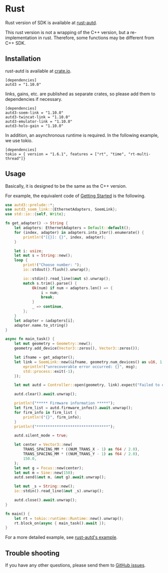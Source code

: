 # Rust

Rust version of SDK is available at [rust-autd](https://github.com/shinolab/rust-autd).

This rust version is not a wrapping of the C++ version, but a re-implementation in rust.
Therefore, some functions may be different from C++ SDK.

## Installation

rust-autd is available at [crate.io](https://crates.io/crates/autd3).

```
[dependencies]
autd3 = "1.10.0"
```

links, gains, etc. are published as separate crates, so please add them to dependencies if necessary.
```
[dependencies]
autd3-soem-link = "1.10.0"
autd3-twincat-link = "1.10.0"
autd3-emulator-link = "1.10.0"
autd3-holo-gain = "1.10.0"
```

In addition, an asynchronous runtime is required. 
In the following example, we use tokio.
```
[dependencies]
tokio = { version = "1.6.1", features = ["rt", "time", "rt-multi-thread"]}
```

## Usage

Basically, it is designed to be the same as the C++ version.

For example, the equivalent code of [Getting Started](./Users_Manual/getting_started.md) is the following.

```rust
use autd3::prelude::*;
use autd3_soem_link::{EthernetAdapters, SoemLink};
use std::io::{self, Write};

fn get_adapter() -> String {
    let adapters: EthernetAdapters = Default::default();
    for (index, adapter) in adapters.into_iter().enumerate() {
        println!("[{}]: {}", index, adapter);
    }

    let i: usize;
    let mut s = String::new();
    loop {
        print!("Choose number: ");
        io::stdout().flush().unwrap();

        io::stdin().read_line(&mut s).unwrap();
        match s.trim().parse() {
            Ok(num) if num < adapters.len() => {
                i = num;
                break;
            }
            _ => continue,
        };
    }
    let adapter = &adapters[i];
    adapter.name.to_string()
}

async fn main_task() {
    let mut geometry = Geometry::new();
    geometry.add_device(Vector3::zeros(), Vector3::zeros());

    let ifname = get_adapter();
    let link = SoemLink::new(&ifname, geometry.num_devices() as u16, 1, |msg| {
        eprintln!("unrecoverable error occurred: {}", msg);
        std::process::exit(-1);
    });

    let mut autd = Controller::open(geometry, link).expect("Failed to open");

    autd.clear().await.unwrap();

    println!("***** Firmware information *****");
    let firm_list = autd.firmware_infos().await.unwrap();
    for firm_info in firm_list {
        println!("{}", firm_info);
    }
    println!("********************************");

    autd.silent_mode = true;

    let center = Vector3::new(
        TRANS_SPACING_MM * ((NUM_TRANS_X - 1) as f64 / 2.0),
        TRANS_SPACING_MM * ((NUM_TRANS_Y - 1) as f64 / 2.0),
        150.0,
    );
    let mut g = Focus::new(center);
    let mut m = Sine::new(150);
    autd.send(&mut m, &mut g).await.unwrap();

    let mut _s = String::new();
    io::stdin().read_line(&mut _s).unwrap();

    autd.close().await.unwrap();
}

fn main() {
    let rt = tokio::runtime::Runtime::new().unwrap();
    rt.block_on(async { main_task().await });
}
```

For a more detailed example, see [rust-autd's example](https://github.com/shinolab/rust-autd/tree/master/autd3-examples).

## Trouble shooting

If you have any other questions, please send them to [GitHub issues](https://github.com/shinolab/rust-autd/issues).

